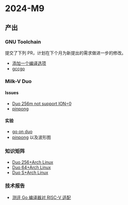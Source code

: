 # 2024-M9

## 产出

### GNU Toolchain

提交了下列 PR，计划在下个月为新提出的需求做进一步的修改。

- [添加一个编译选项](https://github.com/riscv-collab/riscv-gnu-toolchain/pull/1559)
- [gccgo](https://github.com/riscv-collab/riscv-gnu-toolchain/pull/1554)

### Milk-V Duo 

#### Issues

- [Duo 256m not support ION=0](https://github.com/milkv-duo/duo-buildroot-sdk/issues/139)
- [pinpong](https://github.com/milkv-duo/duo-buildroot-sdk/issues/136)

#### 实验

- [go on duo](https://github.com/ArielHeleneto/Work-PLCT/blob/master/duo/go)
- [pinpong](https://github.com/ArielHeleneto/Work-PLCT/blob/master/duo/pinpong) 以及波形图

### 知识矩阵

- [Duo 256+Arch Linux](https://github.com/ArielHeleneto/Work-PLCT/blob/master/duo/ArchLinux/duo256.md)
- [Duo 64+Arch Linux](https://github.com/ArielHeleneto/Work-PLCT/blob/master/duo/ArchLinux/duo.md)
- [Duo S+Arch Linux](https://github.com/ArielHeleneto/Work-PLCT/blob/master/duo/ArchLinux/duos.md)

### 技术报告

- [测评 Go 编译器对 RISC-V 适配](https://github.com/ArielHeleneto/Work-PLCT/blob/master/report/go.pdf)
